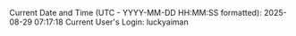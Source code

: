 Current Date and Time (UTC - YYYY-MM-DD HH:MM:SS formatted): 2025-08-29 07:17:18
Current User's Login: luckyaiman
